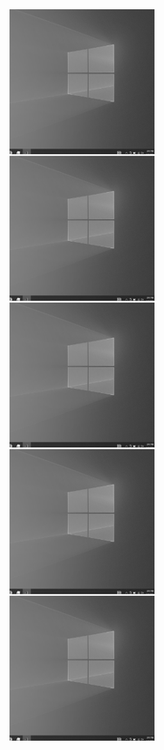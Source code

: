 <img src="./k_003.png" width=256 height=256>
<img src="./k_009.png" width=256 height=256>
<img src="./k_027.png" width=256 height=256>
<img src="./k_081.png" width=256 height=256>
<img src="./k_243.png" width=256 height=256>
